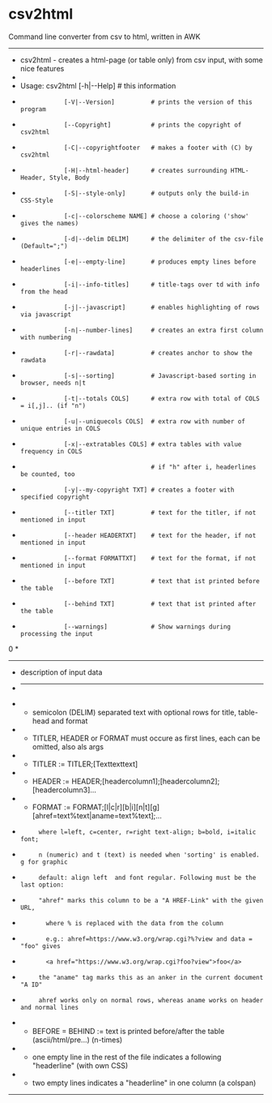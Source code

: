 # csv2html
Command line converter from csv to html, written in AWK

*********************************************************************************************
* csv2html - creates a html-page (or table only) from csv input, with some nice features
* 
* Usage: csv2html [-h|--Help]             # this information
*                 [-V|--Version]          # prints the version of this program
*                 [--Copyright]           # prints the copyright of csv2html
*                 [-C|--copyrightfooter   # makes a footer with (C) by csv2html
*                 [-H|--html-header]      # creates surrounding HTML-Header, Style, Body
*                 [-S|--style-only]       # outputs only the build-in CSS-Style
*                 [-c|--colorscheme NAME] # choose a coloring ('show' gives the names)
*                 [-d|--delim DELIM]      # the delimiter of the csv-file (Default=";")
*                 [-e|--empty-line]       # produces empty lines before headerlines
*                 [-i|--info-titles]      # title-tags over td with info from the head
*                 [-j|--javascript]       # enables highlighting of rows via javascript
*                 [-n|--number-lines]     # creates an extra first column with numbering
*                 [-r|--rawdata]          # creates anchor to show the rawdata
*                 [-s|--sorting]          # Javascript-based sorting in browser, needs n|t
*                 [-t|--totals COLS]      # extra row with total of COLS = i[,j].. (if "n")
*                 [-u|--uniquecols COLS]  # extra row with number of unique entries in COLS
*                 [-x|--extratables COLS] # extra tables with value frequency in COLS
*                                         # if "h" after i, headerlines be counted, too
*                 [-y|--my-copyright TXT] # creates a footer with specified copyright
*                 [--titler TXT]          # text for the titler, if not mentioned in input
*                 [--header HEADERTXT]    # text for the header, if not mentioned in input
*                 [--format FORMATTXT]    # text for the format, if not mentioned in input
*                 [--before TXT]          # text that ist printed before the table
*                 [--behind TXT]          # text that ist printed after the table
*                 [--warnings]            # Show warnings during processing the input
0
*
*********************************************************************************************
* description of input data
* -------------------------
* - semicolon (DELIM) separated text with optional rows for title, table-head and format
* - TITLER, HEADER or FORMAT must occure as first lines, each can be omitted, also als args
* - TITLER := TITLER;[Texttexttext]
* - HEADER := HEADER;[headercolumn1];[headercolumn2];[headercolumn3]...
* - FORMAT := FORMAT;[l|c|r][b|i][n|t][g][ahref=text%text|aname=text%text];...
*          where l=left, c=center, r=right text-align; b=bold, i=italic font;
*          n (numeric) and t (text) is needed when 'sorting' is enabled. g for graphic
*          default: align left  and font regular. Following must be the last option:
*          "ahref" marks this column to be a "A HREF-Link" with the given URL,
*            where % is replaced with the data from the column
*            e.g.: ahref=https://www.w3.org/wrap.cgi?%?view and data = "foo" gives
*            <a href="https://www.w3.org/wrap.cgi?foo?view">foo</a>
*          the "aname" tag marks this as an anker in the current document "A ID"
*          ahref works only on normal rows, whereas aname works on header and normal lines
* - BEFORE = BEHIND := text is printed before/after the table (ascii/html/pre...) (n-times)
* - one empty line in the rest of the file indicates a following "headerline" (with own CSS)
* - two empty lines indicates a "headerline" in one column (a colspan)
*********************************************************************************************
